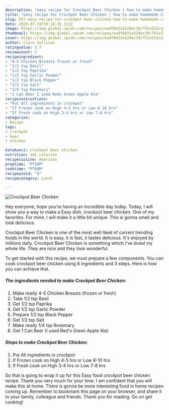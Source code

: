 ```yaml
---
description: "easy recipe for Crockpot Beer Chicken | how to make homemade Crockpot Beer Chicken"
title: "easy recipe for Crockpot Beer Chicken | how to make homemade Crockpot Beer Chicken"
slug: 557-easy-recipe-for-crockpot-beer-chicken-how-to-make-homemade-crockpot-beer-chicken
date: 2020-07-19T19:18:35.111Z
image: https://img-global.cpcdn.com/recipes/eadf0d31e529ec39/751x532cq70/crockpot-beer-chicken-recipe-main-photo.jpg
thumbnail: https://img-global.cpcdn.com/recipes/eadf0d31e529ec39/751x532cq70/crockpot-beer-chicken-recipe-main-photo.jpg
cover: https://img-global.cpcdn.com/recipes/eadf0d31e529ec39/751x532cq70/crockpot-beer-chicken-recipe-main-photo.jpg
author: Clara Sullivan
ratingvalue: 3.7
reviewcount: 3
recipeingredient:
- "4-5 Chicken Breasts frozen or fresh"
- "1/2 tsp Basil"
- "1/2 tsp Paprika"
- "1/2 tsp Garlic Powder"
- "1/2 tsp Black Pepper"
- "1/2 tsp Salt"
- "1/4 tsp Rosemary"
- "1 Can Beer I used Reds Green Apple Ale"
recipeinstructions:
- "Put All ingredients in crockpot"
- "If Frozen cook on High 4-5 hrs or Low 8-10 hrs"
- "If Fresh cook on High 3-4 hrs or Low 7-8 hrs"
categories:
- Recipe
tags:
- crockpot
- beer
- chicken

katakunci: crockpot beer chicken 
nutrition: 161 calories
recipecuisine: American
preptime: "PT26M"
cooktime: "PT60M"
recipeyield: "4"
recipecategory: Lunch

---
```



![Crockpot Beer Chicken](https://img-global.cpcdn.com/recipes/eadf0d31e529ec39/751x532cq70/crockpot-beer-chicken-recipe-main-photo.jpg)

Hey everyone, hope you're having an incredible day today. Today, I will show you a way to make a Easy dish, crockpot beer chicken. One of my favorites. For mine, I will make it a little bit unique. This is gonna smell and look delicious.

Crockpot Beer Chicken is one of the most well liked of current trending foods in the world. It is easy, it is fast, it tastes delicious. It's enjoyed by millions daily. Crockpot Beer Chicken is something which I've loved my whole life. They are nice and they look wonderful.




To get started with this recipe, we must prepare a few components. You can cook crockpot beer chicken using 8 ingredients and 3 steps. Here is how you can achieve that.

<!--inarticleads1-->

##### The ingredients needed to make Crockpot Beer Chicken:

1. Make ready 4-5 Chicken Breasts (frozen or fresh)
1. Take 1/2 tsp Basil
1. Get 1/2 tsp Paprika
1. Get 1/2 tsp Garlic Powder
1. Prepare 1/2 tsp Black Pepper
1. Get 1/2 tsp Salt
1. Make ready 1/4 tsp Rosemary
1. Get 1 Can Beer (I used Red&#39;s Green Apple Ale)




<!--inarticleads2-->

##### Steps to make Crockpot Beer Chicken:

1. Put All ingredients in crockpot
1. If Frozen cook on High 4-5 hrs or Low 8-10 hrs
1. If Fresh cook on High 3-4 hrs or Low 7-8 hrs




So that is going to wrap it up for this Easy food crockpot beer chicken recipe. Thank you very much for your time. I am confident that you will make this at home. There is gonna be more interesting food in home recipes coming up. Remember to bookmark this page on your browser, and share it to your family, colleague and friends. Thank you for reading. Go on get cooking!
